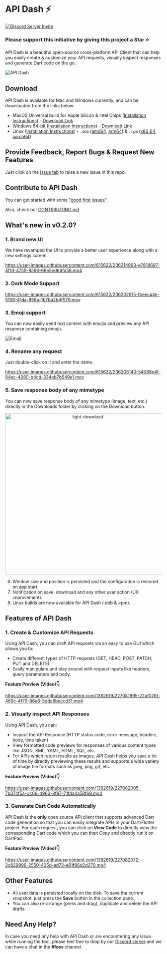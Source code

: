 # API Dash ⚡️

[![Discord Server Invite](https://img.shields.io/badge/DISCORD-JOIN%20SERVER-5663F7?style=for-the-badge&logo=discord&logoColor=white)](https://bit.ly/heyfoss)

### Please support this initiative by giving this project a Star ⭐️

API Dash is a beautiful open-source cross-platform API Client that can help you easily create & customize your API requests, visually inspect responses and generate Dart code on the go.

![API Dash](https://user-images.githubusercontent.com/615622/236290563-872588da-5093-46f7-a4f4-0ad12a0da6ae.png)

## Download
API Dash is available for Mac and Windows currently, and can be downloaded from the links below:
- MacOS Universal build for Apple Silicon & Intel Chips ([Installation Instructions](https://github.com/foss42/api-dash/blob/main/INSTALLATION.md#macos)) - [Download Link](https://bit.ly/44wmazf)
- Windows 64-bit ([Installation Instructions](https://github.com/foss42/api-dash/blob/main/INSTALLATION.md#windows)) - [Download Link](https://bit.ly/424ExKb)
- Linux ([Installation Instructions](https://github.com/foss42/api-dash/blob/main/INSTALLATION.md#linux)) -  `.deb` ([amd64](https://bit.ly/44sWPq2), [arm64](https://bit.ly/3pdVgvP)) & `.rpm` ([x86_64](https://bit.ly/417gWHe), [aarch64](https://bit.ly/3LWdJWV))  

## Provide Feedback, Report Bugs & Request New Features

Just click on the [Issue tab](https://github.com/foss42/api-dash/issues) to raise a new issue in this repo.

## Contribute to API Dash

You can get started with some ["good first issues"](https://github.com/foss42/api-dash/issues?q=is%3Aissue+is%3Aopen+label%3A%22good+first+issue%22).

Also, check out [CONTRIBUTING.md](CONTRIBUTING.md)

## What's new in v0.2.0?

### 1. Brand new UI

We have revamped the UI to provide a better user experience along with a new settings screen.

https://user-images.githubusercontent.com/615622/236214993-e7818697-4f1d-4759-9a66-66e5ed64fa58.mp4

### 2. Dark Mode Support

https://user-images.githubusercontent.com/615622/236202915-fbeeca4e-5108-41da-858a-1b7ba2b4f579.mov

### 3. Emoji support

You can now easily send text content with emojis and preview any API response containing emojis.

![Emoji](https://user-images.githubusercontent.com/615622/236203297-31bc0381-91be-4c7c-8ace-c17aeec061ad.png)

### 4. Rename any request

Just double-click on it and enter the name.

https://user-images.githubusercontent.com/615622/236203140-54088e4f-84ec-4280-b4cd-334eb7b549e1.mov

### 5. Save response body of any mimetype

You can now save response body of any mimetype (image, text, etc.) directly in the Downloads folder by clicking on the Download button.

<p align="center">
<img width="516" alt="light-download" src="https://user-images.githubusercontent.com/615622/236203401-754da8d1-291f-492d-b870-eb1fb36372f7.png">
</p>

6. Window size and position is persisted and the configuration is restored on app start.
7. Notification on save, download and any other user action (UX improvement).
8. Linux builds are now available for API Dash (.deb & .rpm).

## Features of API Dash

### 1. Create & Customize API Requests
Using API Dash, you can draft API requests via an easy to use GUI which allows you to:
- Create different types of HTTP requests (GET, HEAD, POST, PATCH, PUT and DELETE)
- Easily manipulate and play around with request inputs like headers, query parameters and body.

**Feature Preview (Video)👇**

https://user-images.githubusercontent.com/1382619/227081895-22af076f-469c-4f70-86e6-3dda8beccd31.mp4

### 2. Visually inspect API Responses
Using API Dash, you can:
- Inspect the API Response (HTTP status code, error message, headers, body, time taken)
- View formatted code previews for responses of various content types like JSON, XML, YAML, HTML, SQL, etc.
- For APIs which return results as images, API Dash helps you save a lot of time by directly previewing these results and supports a wide variety of image file formats such as jpeg, png, gif, etc. 

**Feature Preview (Video)👇**

https://user-images.githubusercontent.com/1382619/227082005-7b374f5a-c406-4963-8f97-71fda4a58f69.mp4

### 3. Generate Dart Code Automatically
API Dash is the **only** open source API client that supports advanced Dart code generation so that you can easily integrate APIs in your Dart/Flutter project.
For each request, you can click on **View Code** to directly view the corresponding Dart code which you can then *Copy* and directly run it on DartPad.

**Feature Preview (Video)👇**

https://user-images.githubusercontent.com/1382619/227082072-2c829996-2550-425d-ad73-e81f96d2d270.mp4

## Other Features

- All user data is persisted locally on the disk. To save the current snapshot, just press the **Save** button in the collection pane. 
- You can also re-arrange (press and drag), duplicate and delete the API drafts.

## Need Any Help?

In case you need any help with API Dash or are encountering any issue while running the tool, please feel free to drop by our [Discord server](https://bit.ly/heyfoss) and we can have a chat in the **#foss** channel.
